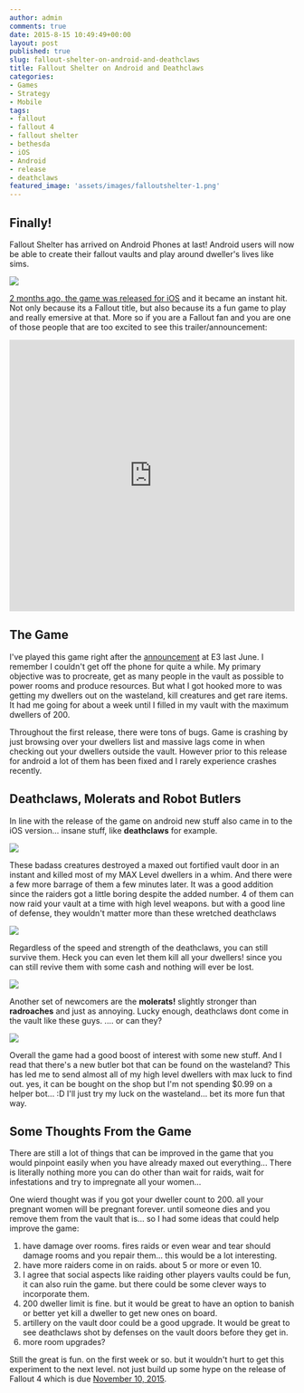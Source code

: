 ```yaml
---
author: admin
comments: true
date: 2015-8-15 10:49:49+00:00
layout: post
published: true
slug: fallout-shelter-on-android-and-deathclaws
title: Fallout Shelter on Android and Deathclaws
categories:
- Games
- Strategy
- Mobile
tags:
- fallout
- fallout 4
- fallout shelter
- bethesda
- iOS
- Android
- release
- deathclaws
featured_image: 'assets/images/falloutshelter-1.png'
---
```


Finally!
---

Fallout Shelter has arrived on Android Phones at last! Android users will now be able to create their fallout vaults and play around dweller's lives like sims.

[![]({{BASE_PATH}}/assets/images/falloutshelter.jpg)]()

[2 months ago, the game was released for iOS]({{BASE_PATH}}/fallout-shelter) and it became an instant hit. Not only because its a Fallout title, but also because its a fun game to play and really emersive at that. More so if you are a Fallout fan and you are one of those people that are too excited to see this trailer/announcement:

<iframe width="100%" height="480" src="https://www.youtube.com/embed/GE2BkLqMef4" frameborder="0" allowfullscreen></iframe>

The Game
---

I've played this game right after the [announcement](http://www.ign.com/articles/2015/06/15/e3-2015-fallout-mobile-game-fallout-shelter-available-now) at E3 last June. I remember I couldn't get off the phone for quite a while. My primary objective was to procreate, get as many people in the vault as possible to power rooms and produce resources. But what I got hooked more to was getting my dwellers out on the wasteland, kill creatures and get rare items. It had me going for about a week until I filled in my vault with the maximum dwellers of 200. 

Throughout the first release, there were tons of bugs. Game is crashing by just browsing over your dwellers list and massive lags come in when checking out your dwellers outside the vault. However prior to this release for android a lot of them has been fixed and I rarely experience crashes recently.

Deathclaws, Molerats and Robot Butlers
---

In line with the release of the game on android new stuff also came in to the iOS version... insane stuff, like **deathclaws** for example. 

[![]({{BASE_PATH}}/assets/images/falloutshelter-1.png)]()

These badass creatures destroyed a maxed out fortified vault door in an instant and killed most of my MAX Level dwellers in a whim. And there were a few more barrage of them a few minutes later. It was a good addition since the raiders got a little boring despite the added number. 4 of them can now raid your vault at a time with high level weapons. but with a good line of defense, they wouldn't matter more than these wretched deathclaws

[![]({{BASE_PATH}}/assets/images/falloutshelter-2.png)]()

Regardless of the speed and strength of the deathclaws, you can still survive them. Heck you can even let them kill all your dwellers! since you can still revive them with some cash and nothing will ever be lost.

[![]({{BASE_PATH}}/assets/images/falloutshelter-3.png)]()

Another set of newcomers are the **molerats!** slightly stronger than **radroaches** and just as annoying. Lucky enough, deathclaws dont come in the vault like these guys. .... or can they?

[![]({{BASE_PATH}}/assets/images/falloutshelter-4.png)]()

Overall the game had a good boost of interest with some new stuff. And I read that there's a new butler bot that can be found on the wasteland? This has led me to send almost all of my high level dwellers with max luck to find out. yes, it can be bought on the shop but I'm not spending $0.99 on a helper bot... :D I'll just try my luck on the wasteland... bet its more fun that way.

Some Thoughts From the Game
---

There are still a lot of things that can be improved in the game that you would pinpoint easily when you have already maxed out everything... There is literally nothing more you can do other than wait for raids, wait for infestations and try to impregnate all your women...

One wierd thought was if you got your dweller count to 200. all your pregnant women will be pregnant forever. until someone dies and you remove them from the vault that is... so I had some ideas that could help improve the game:

1. have damage over rooms. fires raids or even wear and tear should damage rooms and you repair them... this would be a lot interesting.
2. have more raiders come in on raids. about 5 or more or even 10. 
3. I agree that social aspects like raiding other players vaults could be fun, it can also ruin the game. but there could be some clever ways to incorporate them.
4. 200 dweller limit is fine. but it would be great to have an option to banish or better yet kill a dweller to get new ones on board.
5. artillery on the vault door could be a good upgrade. It would be great to see deathclaws shot by defenses on the vault doors before they get in.
6. more room upgrades? 

Still the great is fun. on the first week or so. but it wouldn't hurt to get this experiment to the next level. not just build up some hype on the release of Fallout 4 which is due [November 10, 2015](http://www.techradar.com/news/gaming/fallout-4-release-date-news-and-rumours-1293541).


